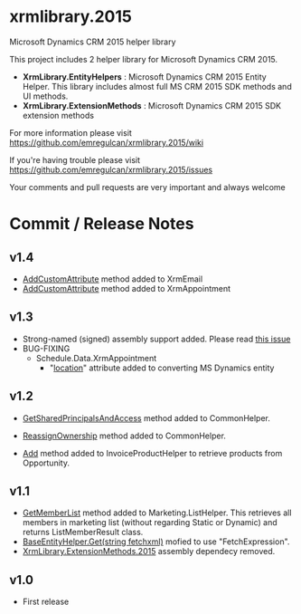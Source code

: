 # xrmlibrary.2015
Microsoft Dynamics CRM 2015 helper library

This project includes 2 helper library for Microsoft Dynamics CRM 2015.
* **XrmLibrary.EntityHelpers** : Microsoft Dynamics CRM 2015 Entity Helper. This library includes almost full MS CRM 2015 SDK methods and UI methods.
* **XrmLibrary.ExtensionMethods** : Microsoft Dynamics CRM 2015 SDK extension methods

For more information please visit https://github.com/emregulcan/xrmlibrary.2015/wiki

If you're having trouble please visit https://github.com/emregulcan/xrmlibrary.2015/issues

Your comments and pull requests are very important and always welcome


# Commit / Release Notes

## v1.4
- [AddCustomAttribute](https://github.com/emregulcan/xrmlibrary.2015/blob/master/XrmLibrary.EntityHelpers/Activity/XrmEmail.cs#L379-L386) method added to XrmEmail
- [AddCustomAttribute](https://github.com/emregulcan/xrmlibrary.2015/blob/master/XrmLibrary.EntityHelpers/Schedule/Data/XrmAppointment.cs#L266-L273) method added to XrmAppointment

## v1.3
- Strong-named (signed) assembly support added. Please read [this issue](https://github.com/emregulcan/xrmlibrary.2015/issues/9)
- BUG-FIXING
   - Schedule.Data.XrmAppointment
      - "[location](https://github.com/emregulcan/xrmlibrary.2015/blob/master/XrmLibrary.EntityHelpers/Schedule/Data/XrmAppointment.cs#L288)" attribute added to converting MS Dynamics entity

## v1.2
- [GetSharedPrincipalsAndAccess](https://github.com/emregulcan/xrmlibrary.2015/blob/master/XrmLibrary.EntityHelpers/Common/CommonHelper.cs#L525-L544) method added to CommonHelper.

- [ReassignOwnership](https://github.com/emregulcan/xrmlibrary.2015/blob/master/XrmLibrary.EntityHelpers/Common/CommonHelper.cs#L560-L572) method added to CommonHelper.

- [Add](https://github.com/emregulcan/xrmlibrary.2015/blob/master/XrmLibrary.EntityHelpers/Sales/InvoiceProductHelper.cs#L45-L57) method added to InvoiceProductHelper to retrieve products from Opportunity.

## v1.1
- [GetMemberList](https://github.com/emregulcan/xrmlibrary.2015/blob/master/XrmLibrary.EntityHelpers/Marketing/ListHelper.cs#L281-L308) method added to Marketing.ListHelper. This retrieves all members in marketing list (without regarding Static or Dynamic) and returns ListMemberResult class. 
- [BaseEntityHelper.Get(string fetchxml)](https://github.com/emregulcan/xrmlibrary.2015/blob/master/XrmLibrary.EntityHelpers/Common/BaseEntityHelper.cs#L101-L107) mofied to use "FetchExpression".
- [XrmLibrary.ExtensionMethods.2015](https://github.com/emregulcan/xrmlibrary.2015/tree/master/XrmLibrary.ExtensionMethods) assembly dependecy removed.

## v1.0
- First release
